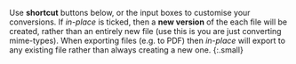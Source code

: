 Use __shortcut__ buttons below, or the input boxes to customise your conversions.
If _in-place_ is ticked, then a __new version__ of the each file will be created, rather than an entirely new file (use this is you are just converting mime-types). When exporting files (e.g. to PDF) then _in-place_ will export to any existing file rather than always creating a new one.
{:.small}